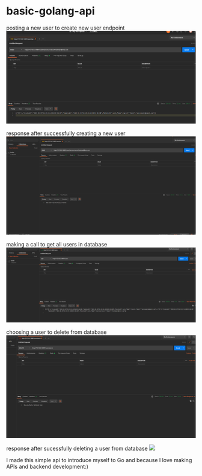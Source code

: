 # basic-golang-api
posting a new user to create new user endpoint 
![](images/newUser.png)

response after successfully creating a new user 
![](images/newUserResponse.png)

making a call to get all users in database 
![](images/getUsers.png)

choosing a user to delete from database 
![](images/deleteUser.png)

response after sucessfully deleting a user from database 
![](http://url/to/deleteUserResponse.png)


I made this simple api to introduce myself to Go and because I love making APIs and backend development:)
